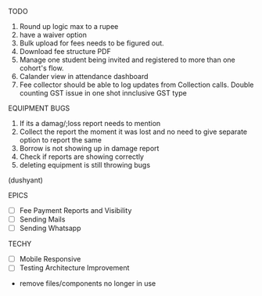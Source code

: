 TODO

1. Round up logic max to a rupee
2. have a waiver option
3. Bulk upload for fees needs to be figured out.
4. Download fee structure PDF
5. Manage one student being invited and registered to more than one cohort's flow.
6. Calander view in attendance dashboard
7. Fee collector should be able to log updates from Collection calls.
   Double counting GST issue in one shot innclusive GST type

EQUIPMENT BUGS

1. If its a damag/;loss report needs to mention
2. Collect the report the moment it was lost and no need to give separate option to report the same
3. Borrow is not showing up in damage report
4. Check if reports are showing correctly
5. deleting equipment is still throwing bugs

(dushyant)

EPICS

- [ ] Fee Payment Reports and Visibility
- [ ] Sending Mails
- [ ] Sending Whatsapp

TECHY

- [ ] Mobile Responsive
- [ ] Testing Architecture Improvement
- remove files/components no longer in use
